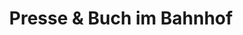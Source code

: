 ---
title: "Presse & Buch im Bahnhof"
url: /iserlohn/presse-und-buch-im-bahnhof/
shop: Allgemein
---